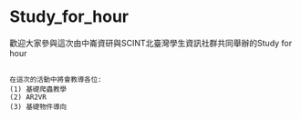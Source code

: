 # Study_for_hour
歡迎大家參與這次由中崙資研與SCINT北臺灣學生資訊社群共同舉辦的Study for hour
```

在這次的活動中將會教導各位:
(1) 基礎爬蟲教學
(2) AR2VR
(3) 基礎物件導向

